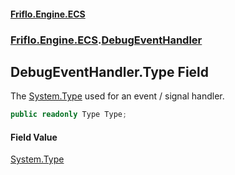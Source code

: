 #### [Friflo.Engine.ECS](index.md#'index')
### [Friflo.Engine.ECS](Friflo.Engine.ECS.md#'Friflo.Engine.ECS').[DebugEventHandler](DebugEventHandler.md#'Friflo.Engine.ECS.DebugEventHandler')

## DebugEventHandler.Type Field

The [System.Type](https://docs.microsoft.com/en-us/dotnet/api/System.Type#'System.Type') used for an event / signal handler.

```csharp
public readonly Type Type;
```

#### Field Value
[System.Type](https://docs.microsoft.com/en-us/dotnet/api/System.Type#'System.Type')